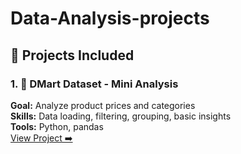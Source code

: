 # Data-Analysis-projects

## 📁 Projects Included
 ### 1. 🛒 DMart Dataset - Mini Analysis  
**Goal:** Analyze product prices and categories  
**Skills:** Data loading, filtering, grouping, basic insights  
**Tools:** Python, pandas  
[View Project ➡️](https://github.com/KrishaPatel108/Data-Analysis-projects/blob/main/Dmartanalysis.py)





